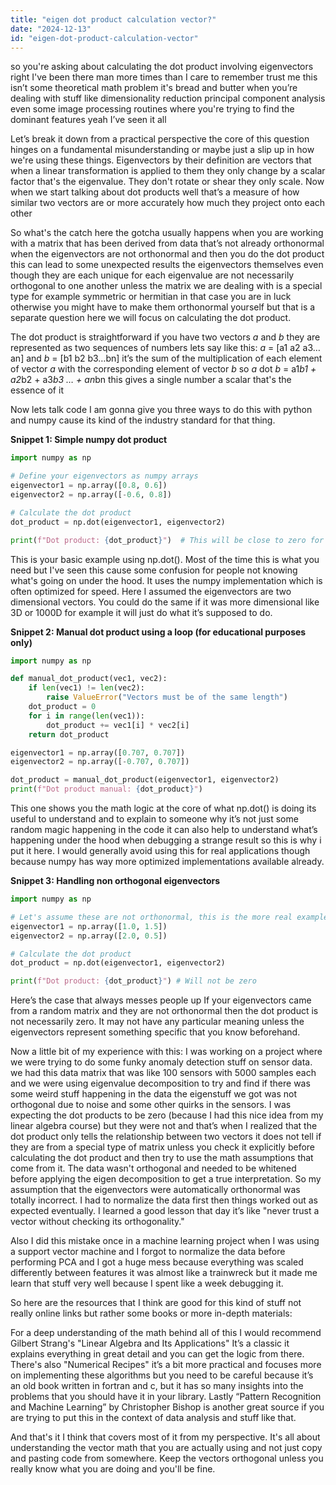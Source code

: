 ```yaml
---
title: "eigen dot product calculation vector?"
date: "2024-12-13"
id: "eigen-dot-product-calculation-vector"
---
```


 so you're asking about calculating the dot product involving eigenvectors right I've been there man more times than I care to remember trust me this isn’t some theoretical math problem it's bread and butter when you’re dealing with stuff like dimensionality reduction principal component analysis even some image processing routines where you're trying to find the dominant features yeah I’ve seen it all

Let’s break it down from a practical perspective the core of this question hinges on a fundamental misunderstanding or maybe just a slip up in how we're using these things. Eigenvectors by their definition are vectors that when a linear transformation is applied to them they only change by a scalar factor that's the eigenvalue. They don't rotate or shear they only scale. Now when we start talking about dot products well that’s a measure of how similar two vectors are or more accurately how much they project onto each other

So what's the catch here the gotcha usually happens when you are working with a matrix that has been derived from data that’s not already orthonormal when the eigenvectors are not orthonormal and then you do the dot product this can lead to some unexpected results the eigenvectors themselves even though they are each unique for each eigenvalue are not necessarily orthogonal to one another unless the matrix we are dealing with is a special type for example symmetric or hermitian in that case you are in luck otherwise you might have to make them orthonormal yourself but that is a separate question here we will focus on calculating the dot product.

The dot product is straightforward if you have two vectors *a* and *b* they are represented as two sequences of numbers lets say like this: *a* = [a1 a2 a3…an] and *b* = [b1 b2 b3…bn] it’s the sum of the multiplication of each element of vector *a* with the corresponding element of vector *b* so *a* dot *b* = a1*b1 + a2*b2 + a3*b3 … + an*bn this gives a single number a scalar that's the essence of it

Now lets talk code I am gonna give you three ways to do this with python and numpy cause its kind of the industry standard for that thing.

**Snippet 1: Simple numpy dot product**

```python
import numpy as np

# Define your eigenvectors as numpy arrays
eigenvector1 = np.array([0.8, 0.6])
eigenvector2 = np.array([-0.6, 0.8])

# Calculate the dot product
dot_product = np.dot(eigenvector1, eigenvector2)

print(f"Dot product: {dot_product}")  # This will be close to zero for orthogonal vectors
```

This is your basic example using np.dot(). Most of the time this is what you need but I've seen this cause some confusion for people not knowing what's going on under the hood. It uses the numpy implementation which is often optimized for speed. Here I assumed the eigenvectors are two dimensional vectors. You could do the same if it was more dimensional like 3D or 1000D for example it will just do what it’s supposed to do.

**Snippet 2: Manual dot product using a loop (for educational purposes only)**

```python
import numpy as np

def manual_dot_product(vec1, vec2):
    if len(vec1) != len(vec2):
        raise ValueError("Vectors must be of the same length")
    dot_product = 0
    for i in range(len(vec1)):
        dot_product += vec1[i] * vec2[i]
    return dot_product

eigenvector1 = np.array([0.707, 0.707])
eigenvector2 = np.array([-0.707, 0.707])

dot_product = manual_dot_product(eigenvector1, eigenvector2)
print(f"Dot product manual: {dot_product}")
```

This one shows you the math logic at the core of what np.dot() is doing its useful to understand and to explain to someone why it’s not just some random magic happening in the code it can also help to understand what’s happening under the hood when debugging a strange result so this is why i put it here. I would generally avoid using this for real applications though because numpy has way more optimized implementations available already.

**Snippet 3: Handling non orthogonal eigenvectors**

```python
import numpy as np

# Let's assume these are not orthonormal, this is the more real example.
eigenvector1 = np.array([1.0, 1.5])
eigenvector2 = np.array([2.0, 0.5])

# Calculate the dot product
dot_product = np.dot(eigenvector1, eigenvector2)

print(f"Dot product: {dot_product}") # Will not be zero
```

Here’s the case that always messes people up If your eigenvectors came from a random matrix and they are not orthonormal then the dot product is not necessarily zero. It may not have any particular meaning unless the eigenvectors represent something specific that you know beforehand.

Now a little bit of my experience with this: I was working on a project where we were trying to do some funky anomaly detection stuff on sensor data. we had this data matrix that was like 100 sensors with 5000 samples each and we were using eigenvalue decomposition to try and find if there was some weird stuff happening in the data the eigenstuff we got was not orthogonal due to noise and some other quirks in the sensors. I was expecting the dot products to be zero (because I had this nice idea from my linear algebra course) but they were not and that’s when I realized that the dot product only tells the relationship between two vectors it does not tell if they are from a special type of matrix unless you check it explicitly before calculating the dot product and then try to use the math assumptions that come from it. The data wasn't orthogonal and needed to be whitened before applying the eigen decomposition to get a true interpretation. So my assumption that the eigenvectors were automatically orthonormal was totally incorrect. I had to normalize the data first then things worked out as expected eventually. I learned a good lesson that day it’s like "never trust a vector without checking its orthogonality."

Also I did this mistake once in a machine learning project when I was using a support vector machine and I forgot to normalize the data before performing PCA and I got a huge mess because everything was scaled differently between features it was almost like a trainwreck but it made me learn that stuff very well because I spent like a week debugging it.

So here are the resources that I think are good for this kind of stuff not really online links but rather some books or more in-depth materials:

For a deep understanding of the math behind all of this I would recommend Gilbert Strang's "Linear Algebra and Its Applications" It’s a classic it explains everything in great detail and you can get the logic from there. There's also "Numerical Recipes" it’s a bit more practical and focuses more on implementing these algorithms but you need to be careful because it’s an old book written in fortran and c, but it has so many insights into the problems that you should have it in your library. Lastly “Pattern Recognition and Machine Learning” by Christopher Bishop is another great source if you are trying to put this in the context of data analysis and stuff like that.

And that's it I think that covers most of it from my perspective. It's all about understanding the vector math that you are actually using and not just copy and pasting code from somewhere. Keep the vectors orthogonal unless you really know what you are doing and you'll be fine.
